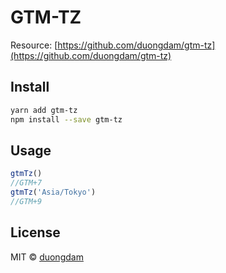 # GTM-TZ

Resource: [https://github.com/duongdam/gtm-tz](https://github.com/duongdam/gtm-tz)

## Install

```bash
yarn add gtm-tz
npm install --save gtm-tz
```

## Usage

```js
gtmTz()
//GTM+7
gtmTz('Asia/Tokyo')
//GTM+9
```

## License
MIT © [duongdam](https://github.com/duongdam)
